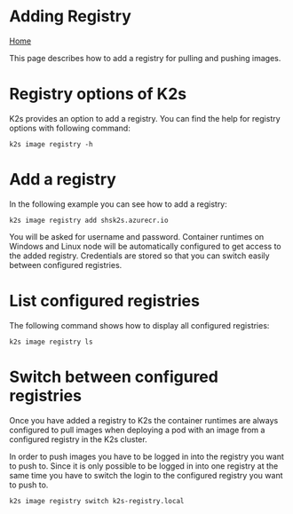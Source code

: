 <!--
SPDX-FileCopyrightText: © 2023 Siemens Healthcare GmbH

SPDX-License-Identifier: MIT
-->

# Adding Registry 

[ Home ](../README.md)

This page describes how to add a registry for pulling and pushing images.

# Registry options of **K2s**

K2s provides an option to add a registry. You can find the help for registry options with following command:

```
k2s image registry -h
```

# Add a registry

In the following example you can see how to add a registry:

```
k2s image registry add shsk2s.azurecr.io
```

You will be asked for username and password. Container runtimes on Windows and Linux node will be automatically configured to get access to the added registry. Credentials are stored so that you can switch easily between configured registries.

# List configured registries

The following command shows how to display all configured registries:

```
k2s image registry ls
```

# Switch between configured registries

Once you have added a registry to K2s the container runtimes are always configured to pull images when deploying a pod with an image from a configured registry in the K2s cluster. 

In order to push images you have to be logged in into the registry you want to push to. Since it is only possible to be logged in into one registry at the same time you have to switch the login to the configured registry you want to push to.

```
k2s image registry switch k2s-registry.local
```
